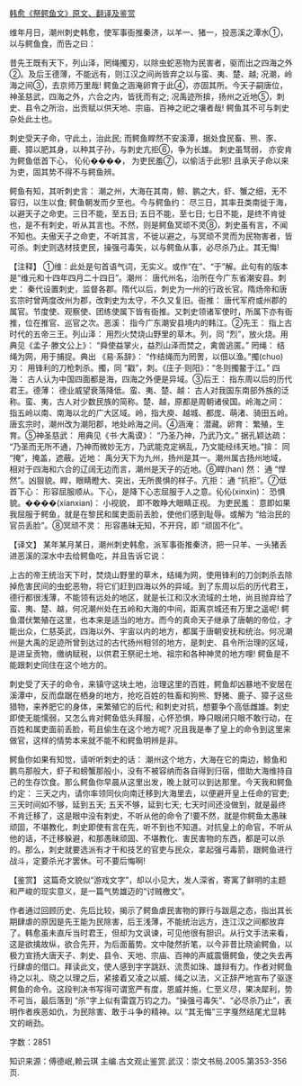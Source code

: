[韩愈《祭鳄鱼文》原文、翻译及鉴赏](https://www.vrrw.net/wx/14116.html)

维年月日，潮州刺史韩愈，使军事衙推秦济，以羊一、猪一，投恶溪之潭水①，以与鳄鱼食，而告之曰：

昔先王既有天下，列山泽，罔绳擉刃，以除虫蛇恶物为民害者，驱而出之四海之外②。及后王德薄，不能远有，则江汉之间尚皆弃之以与蛮、夷、楚、越; 况潮，岭海之间③，去京师万里哉! 鳄鱼之涵淹卵育于此④，亦固其所。今天子嗣唐位，神圣慈武，四海之外，六合之内，皆抚而有之; 况禹迹所揜，扬州之近地⑤，刺史、县令之所治，出贡赋以供天地、宗庙、百神之祀之壤者哉! 鳄鱼其不可与刺史杂处此土也。

刺史受天子命，守此土，治此民; 而鳄鱼睅然不安溪潭，据处食民畜、熊、豕、鹿、獐以肥其身，以种其子孙，与刺史亢拒⑥，争为长雄。 刺史虽驽弱， 亦安肯为鳄鱼低首下心， 伈伈����， 为吏民羞⑦，以偷活于此邪! 且承天子命以来为吏，固其势不得不与鳄鱼辨。

鳄鱼有知，其听刺史言： 潮之州，大海在其南，鲸、鹏之大，虾、蟹之细，无不容归，以生以食; 鳄鱼朝发而夕至也。今与鳄鱼约： 尽三日，其率丑类南徙于海，以避天子之命吏。三日不能，至五日; 五日不能，至七日; 七日不能，是终不肯徙也，是不有刺史，听从其言也。不然，则是鳄鱼冥顽不灵⑧，刺史虽有言，不闻不知也。夫傲天子之命吏，不听其言，不徙以避之，与冥顽不灵而为民物害者，皆可杀。刺史则选材技吏民，操强弓毒矢，以与鳄鱼从事，必尽杀乃止。其无悔!



【注释】 ①维：此处是句首语气词，无实义。或作“在”、“于”解。此句有的版本是“维元和十四年四月二十四日”。潮州： 唐代州名，治所在今广东省潮安县。刺史： 秦代设置刺史，监督各郡。隋代以后，刺史为一州的行政长官。隋炀帝和唐玄宗时曾两度改州为郡，改刺史为太守，不久又复旧。衙推： 唐代军府或州郡的属官。节度使、观察使、团练使属下皆有衙推。又刺史领诸军使时，所属下亦有衙推，位在推官、巡官之次。恶溪： 指今广东潮安县境内的韩江。②先王： 指上古时代的五帝三王。列山泽： 用烈火焚烧山野里的草木。列，同 “烈”，放火烧。用典见《孟子·滕文公上》： “舜使益掌火，益烈山泽而焚之，禽兽逃匿。” 罔绳： 结绳为网，用于捕捉。典出 《易·系辞》： “作结绳而为罔罟，以佃以渔。”擉(chuo) 刃： 用锋利的刀枪刺杀。擉，同 “戳”，刺。《庄子·则阳》：“冬则擉鳖于江。” 四海： 古人认为中国四面都是海，四海之外便是异域。③后王： 指东周以后的历代君王。德薄： 德业威望衰落降低。蛮、夷、楚、越： 古人对我国东南部外族的泛称。蛮、夷，古人对少数民族的简称。楚、越，原都是周朝诸侯国。岭海之间： 指五岭以南、南海以北的广大区域。岭，指大庾、越城、都庞、萌渚、骑田五岭。唐玄宗时，潮州改为潮阳郡，地处岭海之间。④涵淹： 潜藏。卵育： 繁殖，生育。⑤神圣慈武： 用典见《书·大禹谟》： “乃圣乃神，乃武乃文。” 据孔颖达疏： “乃圣而无所不通，乃神而微妙无方，乃武能克定祸乱，乃文能经纬天地。”揜： 同 “掩”，掩盖，遮蔽。近地： 禹分天下为九州，扬州是其一。潮州属古扬州地域，相对于四海和六合的辽阔无边而言，潮州是天子的近地。⑥睅(han) 然： 通 “悍然”。凶狠貌。睅，眼睛瞪大、突出，无所畏惧的样子。亢拒： 通 “抗拒”。⑦低首下心： 形容屈服顺从。下心，是降下心志屈服于人之意。伈伈(xinxin)： 恐惧貌。����(xianxian)： 小视貌， 即不敢睁大眼睛正视。 为吏民羞： 意即如果我屈服于鳄鱼，就是在黎民和属吏面前丢脸，使他们感到耻辱。或解为 “给治民的官员丢脸”。⑧冥顽不灵： 形容愚昧无知，不开窍，即 “顽固不化”。

【译文】 某年某月某日，潮州刺史韩愈，派军事衙推秦济，把一只羊、一头猪丢进恶溪的深水中去给鳄鱼吃，并且告诉它说：

上古的帝王统治天下时，焚烧山野里的草木，结绳为网，使用锋利的刀剑刺杀去除掉危害民间的虫蛇恶物，将它们赶到四海以外的异域。到了东周以后的历代君王，德行都很浅薄，不能领有远处的地区，就是长江和汉水流域的土地，尚且抛弃给了蛮、夷、楚、越，何况潮州处在五岭和大海的中间，距离京城还有万里之遥呢! 鳄鱼潜伏繁殖在这里，也本来是适当的地方。而今的真命天子继承了唐朝的帝位，才能出众，仁慈英武，四海以外、宇宙以内的地方，都属于唐朝安抚和统治。何况潮州是大禹的足迹所曾到达过的古代扬州相邻的地方，是刺史、县令所治理的区域，是进呈贡物，缴纳赋税，以供君王祭祀土地、祖宗和各种神灵的地方哩! 鳄鱼是不能跟刺史同住在这个地方的。

刺史受了天子的命令，来镇守这块土地，治理这里的百姓，鳄鱼却凶暴地不安居在溪潭中，反而盘踞在栖身的地方，抢吃百姓的牲畜和狗熊、野猪、鹿子、獐子这些猎物，来养肥它的身体，来繁殖它的后代; 和刺史对抗，想要争个高低雌雄。刺史即使无能懦弱，又怎么肯对鳄鱼低头拜服，心怀恐惧，睁只眼闭只眼不敢行动，在百姓和属吏面前丢脸，苟且偷生在这个地方呢? 况且我是奉了皇上的命令到这里来做官，这样的情势本来就不能不和鳄鱼明辨是非。

鳄鱼你如果有知觉，请听听刺史的话： 潮州这个地方，大海在它的南边，鲸鱼和鹏鸟那般大，虾子和螃蟹那般小，没有不被容纳而各自得到归宿，借助大海维持自己的生存饮食。那么鳄鱼你早晨从这里出发，晚上就可以到达那里。今天我和鳄鱼约定： 三天之内，请你率领同伙向南迁移到大海里去，以便避开皇上任命的官吏; 三天时间如不够，延到五天; 五天不够，延到七天; 七天时间还没做到，就是最终不肯迁移了，这是眼中没有刺史，不听从他的命令了!要不然，就是你鳄鱼太愚昧顽固，不堪教化，刺史即使有言在先，听不到也不知道。对抗皇上的命官，不听从他的话，不迁移躲避，和那愚昧顽固、不堪教化、害民害物的东西，都是可以杀的。那么，刺史就要选派有才干和技艺的官吏与民众，拿起强弓毒箭，跟鳄鱼进行战斗，定要杀光才罢休。可不要后悔啊!

【鉴赏】 这篇奇文貌似“游戏文字”，却以小见大，发人深省，寄寓了鲜明的主题和严峻的现实意义，是一篇气势雄迈的“讨贼檄文”。

作者通过回顾历史、先后比较，揭示了鳄鱼虐民害物的罪行与跋扈之态，指出其长期肆虐的原因是先王能为民除害，后王浅薄，不能统治远方，连江汉之间都放弃了。韩愈虽未直斥当时君王，但却为文讽谏，可见他很有胆识。从行文手法来看，这是欲擒故纵，欲合先开，为后面蓄势。文中陡然折笔，以今非昔比晓谕鳄鱼，以极力宣扬大唐天子、刺史、县令、天地、宗庙、百神的声威震慑鳄鱼，使之失去再行肆虐的借口。拜读此文，使人感到字字跳跃、流贯如珠、雄辩有力。作者对鳄鱼待之以礼、晓之以理之后，紧接着又凌之以威、绳之以法，义正辞严地宣布了驱逐鳄鱼的命令。这段判决书写得可谓宽严有度，恩威并施，仁至义尽，果决犀利，势不可当，最后落到 “杀”字上似有雷霆万钧之力。“操强弓毒矢”、“必尽杀乃止”，表明作者疾恶如仇，为民除害、敢于斗争的精神。以 “其无悔”三字戛然结尾尤显韩文的峭劲。

字数：2851

知识来源：傅德岷,赖云琪 主编.古文观止鉴赏.武汉：崇文书局.2005.第353-356页.

